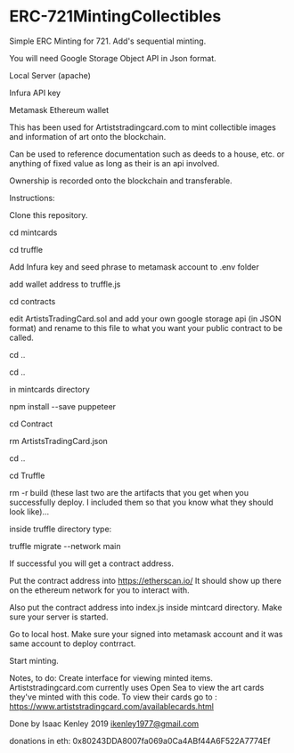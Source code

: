 # ERC-721MintingCollectibles

Simple ERC Minting for 721.  Add's sequential minting.

You will need Google Storage Object API in Json format.

Local Server (apache)

Infura API key

Metamask Ethereum wallet

This has been used for Artiststradingcard.com to mint collectible images and information of art onto the blockchain.

Can be used to reference documentation such as deeds to a house, etc. or anything of fixed value as long as their is an api involved.

Ownership is recorded onto the blockchain and transferable.

Instructions:

Clone this repository.

cd mintcards

cd truffle

Add Infura key and seed phrase to metamask account to .env folder

add wallet address to truffle.js

cd contracts

edit ArtistsTradingCard.sol and add your own google storage api (in JSON format) and rename to this file to what you want your public contract to be called.

cd ..

cd ..


in mintcards directory

npm install --save puppeteer

cd Contract

rm ArtistsTradingCard.json

cd ..

cd Truffle

rm -r build     (these last two are the artifacts that you get when you successfully deploy.  I included them so that you know what they should look like)...

inside truffle directory type:

truffle migrate --network main

If successful you will get a contract address.  

Put the contract address into https://etherscan.io/  It should show up there on the ethereum network for you to interact with.

Also put the contract address into index.js inside mintcard directory.  Make sure your server is started.  

Go to local host.  Make sure your signed into metamask account and it was same account to deploy contrract.

Start minting.

Notes, to do:  Create interface for viewing minted items.  Artiststradingcard.com currently uses Open Sea to view the art cards they've minted with this code.  To view their cards go to :  https://www.artiststradingcard.com/availablecards.html

Done by Isaac Kenley 2019 ikenley1977@gmail.com

donations in eth:  0x80243DDA8007fa069a0Ca4ABf44A6F522A7774Ef
